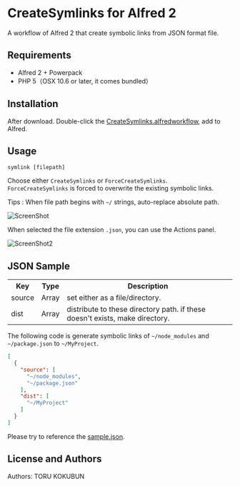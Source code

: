 # CreateSymlinks for Alfred 2

A workflow of Alfred 2 that create symbolic links from JSON format file.

## Requirements

- Alfred 2 + Powerpack
- PHP 5（OSX 10.6 or later, it comes bundled）

## Installation

After download. Double-click the [CreateSymlinks.alfredworkflow](https://raw.github.com/dreamseeker/alfred-createsymlinks-workflow/master/CreateSymlinks.alfredworkflow),  add to Alfred.

## Usage

`symlink [filepath]`

Choose either `CreateSymlinks` or `ForceCreateSymlinks`.  
`ForceCreateSymlinks` is forced to overwrite the existing symbolic links.

Tips : When file path begins with `~/` strings, auto-replace absolute path.

![ScreenShot](https://raw.github.com/dreamseeker/alfred-createsymlinks-workflow/master/screenshot.png)

When selected the file extension `.json`, you can use the Actions panel.

![ScreenShot2](https://raw.github.com/dreamseeker/alfred-createsymlinks-workflow/master/screenshot2.png)

## JSON Sample

<table>
  <tr>
    <th>Key</th>
    <th>Type</th>
    <th>Description</th>
  </tr>
  <tr>
    <td>source</td>
    <td>Array</td>
    <td>set either as a file/directory.</td>
  </tr>
  <tr>
    <td>dist</td>
    <td>Array</td>
    <td>distribute to these directory path. if these doesn't exists, make directory.</td>
  </tr>
</table>

The following code is generate symbolic links of `~/node_modules` and `~/package.json` to `~/MyProject`.

```json
[
  {
    "source": [
      "~/node_modules",
      "~/package.json"
    ],
    "dist": [
      "~/MyProject"
    ]
  }
]
```

Please try to reference the [sample.json](https://raw.github.com/dreamseeker/alfred-createsymlinks-workflow/master/sample.json).

## License and Authors

Authors: TORU KOKUBUN
